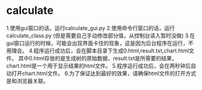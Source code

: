 calculate
=========
1.使用gui窗口的话，运行calculate_gui.py
2.使用命令行窗口的话，运行calculate_class.py (但是需要自己手动修改部分值，从控制台读入暂时没做)
3.在gui窗口运行的时候，可能会出现界面卡住的现象，这是因为后台程序在运行，不用理会。
4.程序运行成功后，会在脚本目录下生成0.html,result.txt,chart.html文件。
其中0.html存放的是生成树的原始数据，result.txt是所需要的结果，chart.html是一个用于显示结果的html文件。
5.程序运行成功后，会在两秒钟后自动打开chart.html文件。
6.为了保证达到最好的效果，请确保html文件的打开方式是和浏览器关联。




